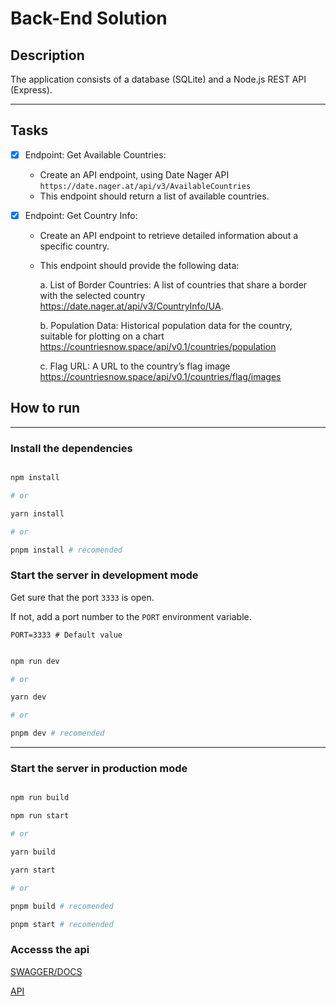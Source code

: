 # Back-End Solution 

## Description

The application consists of a database (SQLite) and a Node.js REST API (Express).

----

## Tasks 
   
- [x] Endpoint: Get Available Countries:

    - Create an API endpoint, using Date Nager API `https://date.nager.at/api/v3/AvailableCountries`
    - This endpoint should return a list of    available      countries.

- [x] Endpoint: Get Country Info:

    - Create an API endpoint to retrieve detailed information about a specific country.
    - This endpoint should provide the following data:

        a. List of Border Countries: A list of countries that share a border with the selected country https://date.nager.at/api/v3/CountryInfo/UA.

        b. Population Data: Historical population data for the country, suitable for plotting on a chart https://countriesnow.space/api/v0.1/countries/population
    
        c. Flag URL: A URL to the country’s flag image https://countriesnow.space/api/v0.1/countries/flag/images





## How to run

----

### Install the dependencies

```bash

npm install

# or

yarn install

# or 

pnpm install # recomended

```




### Start the server in development mode

Get sure that the port `3333` is open.

If not, add a port number to the `PORT` environment variable.

```dotenv
PORT=3333 # Default value
```

```bash

npm run dev

# or

yarn dev

# or

pnpm dev # recomended

```

-----

### Start the server in production mode

```bash

npm run build

npm run start

# or

yarn build

yarn start

# or

pnpm build # recomended

pnpm start # recomended

```

### Accesss the api

[SWAGGER/DOCS](http://localhost:3333/api/v1/docs)

[API](http://localhost:3333/api/v1)




